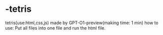 # -tetris
tetris(use:html,css,js)
made by GPT-O1-preview(making time: 1 min)
how to use: Put all files into one file and run the html file.
